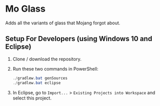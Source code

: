 # Mo Glass

Adds all the variants of glass that Mojang forgot about.

## Setup For Developers (using Windows 10 and Eclipse)

1. Clone / download the repository.

2. Run these two commands in PowerShell:

   ```powershell
   ./gradlew.bat genSources
   ./gradlew.bat eclipse
   ```

3. In Eclipse, go to `Import...` > `Existing Projects into Workspace` and select this project.
